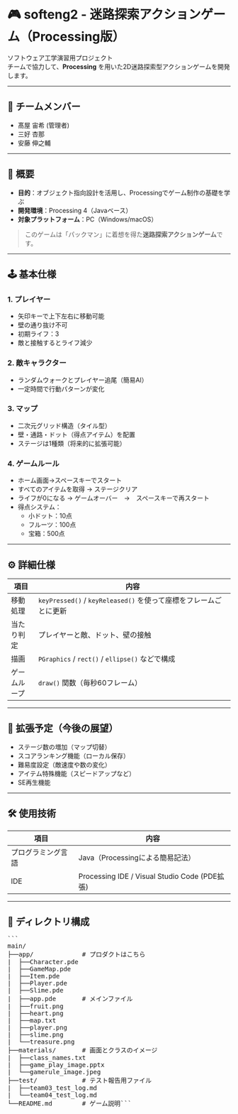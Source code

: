 # 🎮 softeng2 - 迷路探索アクションゲーム（Processing版）

ソフトウェア工学演習用プロジェクト  
チームで協力して、**Processing** を用いた2D迷路探索型アクションゲームを開発します。

---

## 👥 チームメンバー

- 髙屋 宙希  (管理者)
- 三好 杏那  
- 安藤 伸之輔  

---

## 📝 概要

- **目的**：オブジェクト指向設計を活用し、Processingでゲーム制作の基礎を学ぶ  
- **開発環境**：Processing 4（Javaベース）  
- **対象プラットフォーム**：PC（Windows/macOS）  

> このゲームは「パックマン」に着想を得た**迷路探索アクションゲーム**です。

---

## 🕹️ 基本仕様

### 1. プレイヤー
- 矢印キーで上下左右に移動可能  
- 壁の通り抜け不可  
- 初期ライフ：3  
- 敵と接触するとライフ減少  

### 2. 敵キャラクター
- ランダムウォークとプレイヤー追尾（簡易AI）  
- 一定時間で行動パターンが変化  

### 3. マップ
- 二次元グリッド構造（タイル型）  
- 壁・通路・ドット（得点アイテム）を配置  
- ステージは1種類（将来的に拡張可能）  

### 4. ゲームルール
- ホーム画面→スペースキーでスタート
- すべてのアイテムを取得 → ステージクリア  
- ライフが0になる → ゲームオーバー　→　スペースキーで再スタート
- 得点システム：
  - 小ドット：10点  
  - フルーツ：100点
  - 宝箱：500点

---

## ⚙️ 詳細仕様

| 項目         | 内容                                                                 |
|--------------|----------------------------------------------------------------------|
| 移動処理     | `keyPressed()` / `keyReleased()` を使って座標をフレームごとに更新    　  |
| 当たり判定   | プレイヤーと敵、ドット、壁の接触　　　　　　　　　　　　　　　　　　　　    |
| 描画         | `PGraphics` / `rect()` / `ellipse()` などで構成                       |
| ゲームループ | `draw()` 関数（毎秒60フレーム）                                         |

---

## 🚀 拡張予定（今後の展望）

- ステージ数の増加（マップ切替）  
- スコアランキング機能（ローカル保存）  
- 難易度設定（敵速度や数の変化）  
- アイテム特殊機能（スピードアップなど）
- SE再生機能

---

## 🛠️ 使用技術

| 項目               | 内容                                          |
|-------------------|-----------------------------------------------|
| プログラミング言語  | Java（Processingによる簡易記法）               |
| IDE               | Processing IDE / Visual Studio Code (PDE拡張) |

---

## 📁 ディレクトリ構成
<pre>```
main/
├──app/             # プロダクトはこちら
|  ├──Character.pde
|  ├──GameMap.pde
|  ├──Item.pde
|  ├──Player.pde
|  ├──Slime.pde
|  ├──app.pde       # メインファイル
|  ├──fruit.png
|  ├──heart.png
|  ├──map.txt
|  ├──player.png
|  ├──slime.png
|  └──treasure.png
├──materials/       # 画面とクラスのイメージ
|  ├──class_names.txt
|  ├──game_play_image.pptx
|  └──gamerule_image.jpeg
├──test/            # テスト報告用ファイル
|  ├──team03_test_log.md
|  └──team04_test_log.md
└──README.md        # ゲーム説明```
</pre>
